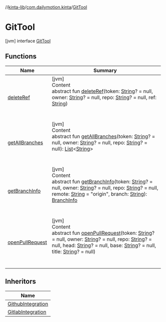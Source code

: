 //[kinta-lib](../../../index.md)/[com.dailymotion.kinta](../index.md)/[GitTool](index.md)



# GitTool  
 [jvm] interface [GitTool](index.md)   


## Functions  
  
|  Name |  Summary | 
|---|---|
| <a name="com.dailymotion.kinta/GitTool/deleteRef/#kotlin.String?#kotlin.String?#kotlin.String?#kotlin.String/PointingToDeclaration/"></a>[deleteRef](delete-ref.md)| <a name="com.dailymotion.kinta/GitTool/deleteRef/#kotlin.String?#kotlin.String?#kotlin.String?#kotlin.String/PointingToDeclaration/"></a>[jvm]  <br>Content  <br>abstract fun [deleteRef](delete-ref.md)(token: [String](https://kotlinlang.org/api/latest/jvm/stdlib/kotlin/-string/index.html)? = null, owner: [String](https://kotlinlang.org/api/latest/jvm/stdlib/kotlin/-string/index.html)? = null, repo: [String](https://kotlinlang.org/api/latest/jvm/stdlib/kotlin/-string/index.html)? = null, ref: [String](https://kotlinlang.org/api/latest/jvm/stdlib/kotlin/-string/index.html))  <br><br><br>|
| <a name="com.dailymotion.kinta/GitTool/getAllBranches/#kotlin.String?#kotlin.String?#kotlin.String?/PointingToDeclaration/"></a>[getAllBranches](get-all-branches.md)| <a name="com.dailymotion.kinta/GitTool/getAllBranches/#kotlin.String?#kotlin.String?#kotlin.String?/PointingToDeclaration/"></a>[jvm]  <br>Content  <br>abstract fun [getAllBranches](get-all-branches.md)(token: [String](https://kotlinlang.org/api/latest/jvm/stdlib/kotlin/-string/index.html)? = null, owner: [String](https://kotlinlang.org/api/latest/jvm/stdlib/kotlin/-string/index.html)? = null, repo: [String](https://kotlinlang.org/api/latest/jvm/stdlib/kotlin/-string/index.html)? = null): [List](https://kotlinlang.org/api/latest/jvm/stdlib/kotlin.collections/-list/index.html)<[String](https://kotlinlang.org/api/latest/jvm/stdlib/kotlin/-string/index.html)>  <br><br><br>|
| <a name="com.dailymotion.kinta/GitTool/getBranchInfo/#kotlin.String?#kotlin.String?#kotlin.String?#kotlin.String#kotlin.String/PointingToDeclaration/"></a>[getBranchInfo](get-branch-info.md)| <a name="com.dailymotion.kinta/GitTool/getBranchInfo/#kotlin.String?#kotlin.String?#kotlin.String?#kotlin.String#kotlin.String/PointingToDeclaration/"></a>[jvm]  <br>Content  <br>abstract fun [getBranchInfo](get-branch-info.md)(token: [String](https://kotlinlang.org/api/latest/jvm/stdlib/kotlin/-string/index.html)? = null, owner: [String](https://kotlinlang.org/api/latest/jvm/stdlib/kotlin/-string/index.html)? = null, repo: [String](https://kotlinlang.org/api/latest/jvm/stdlib/kotlin/-string/index.html)? = null, remote: [String](https://kotlinlang.org/api/latest/jvm/stdlib/kotlin/-string/index.html) = "origin", branch: [String](https://kotlinlang.org/api/latest/jvm/stdlib/kotlin/-string/index.html)): [BranchInfo](../../com.dailymotion.kinta.integration.git.model/-branch-info/index.md)  <br><br><br>|
| <a name="com.dailymotion.kinta/GitTool/openPullRequest/#kotlin.String?#kotlin.String?#kotlin.String?#kotlin.String?#kotlin.String?#kotlin.String?/PointingToDeclaration/"></a>[openPullRequest](open-pull-request.md)| <a name="com.dailymotion.kinta/GitTool/openPullRequest/#kotlin.String?#kotlin.String?#kotlin.String?#kotlin.String?#kotlin.String?#kotlin.String?/PointingToDeclaration/"></a>[jvm]  <br>Content  <br>abstract fun [openPullRequest](open-pull-request.md)(token: [String](https://kotlinlang.org/api/latest/jvm/stdlib/kotlin/-string/index.html)? = null, owner: [String](https://kotlinlang.org/api/latest/jvm/stdlib/kotlin/-string/index.html)? = null, repo: [String](https://kotlinlang.org/api/latest/jvm/stdlib/kotlin/-string/index.html)? = null, head: [String](https://kotlinlang.org/api/latest/jvm/stdlib/kotlin/-string/index.html)? = null, base: [String](https://kotlinlang.org/api/latest/jvm/stdlib/kotlin/-string/index.html)? = null, title: [String](https://kotlinlang.org/api/latest/jvm/stdlib/kotlin/-string/index.html)? = null)  <br><br><br>|


## Inheritors  
  
|  Name | 
|---|
| <a name="com.dailymotion.kinta.integration.github/GithubIntegration///PointingToDeclaration/"></a>[GithubIntegration](../../com.dailymotion.kinta.integration.github/-github-integration/index.md)|
| <a name="com.dailymotion.kinta.integration.gitlab/GitlabIntegration///PointingToDeclaration/"></a>[GitlabIntegration](../../com.dailymotion.kinta.integration.gitlab/-gitlab-integration/index.md)|

